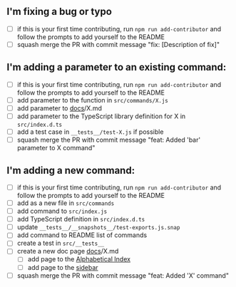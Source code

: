 <!-- Oh wow! Thanks for opening a pull request! 😁 🎉 -->
<!-- You are very welcome here and any contribution is appreciated. 👍 -->
<!-- Choose one of the checklists if it applies to you and delete the rest. -->

## I'm fixing a bug or typo

- [ ] if this is your first time contributing, run `npm run add-contributor` and follow the prompts to add yourself to the README
- [ ] squash merge the PR with commit message "fix: [Description of fix]"

## I'm adding a parameter to an existing command:

- [ ] if this is your first time contributing, run `npm run add-contributor` and follow the prompts to add yourself to the README
- [ ] add parameter to the function in `src/commands/X.js`
- [ ] add parameter to [docs](https://github.com/isomorphic-git/isomorphic-git.github.io/tree/source/docs)/X.md
- [ ] add parameter to the TypeScript library definition for X in `src/index.d.ts`
- [ ] add a test case in `__tests__/test-X.js` if possible
- [ ] squash merge the PR with commit message "feat: Added 'bar' parameter to X command"

## I'm adding a new command:

- [ ] if this is your first time contributing, run `npm run add-contributor` and follow the prompts to add yourself to the README
- [ ] add as a new file in `src/commands`
- [ ] add command to `src/index.js`
- [ ] add TypeScript definition in `src/index.d.ts`
- [ ] update `__tests__/__snapshots__/test-exports.js.snap`
- [ ] add command to README list of commands
- [ ] create a test in `src/__tests__`
- [ ] create a new doc page [docs](https://github.com/isomorphic-git/isomorphic-git.github.io/tree/source/docs)/X.md
  - [ ] add page to the [Alphabetical Index](https://github.com/isomorphic-git/isomorphic-git.github.io/blob/source/docs/alphabetic.md)
  - [ ] add page to the [sidebar](https://github.com/isomorphic-git/isomorphic-git.github.io/blob/source/website/sidebars.json)
- [ ] squash merge the PR with commit message "feat: Added 'X' command"
